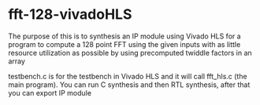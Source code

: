 # fft-128-vivadoHLS
The purpose of this is to synthesis an IP module using Vivado HLS for a program to compute a 128 point FFT using the given inputs with as little resource utilization as possible by using precomputed twiddle factors in an array

testbench.c is for the testbench in Vivado HLS and it will call fft_hls.c (the main program). You can run C synthesis and then RTL synthesis, after that you can export IP module
